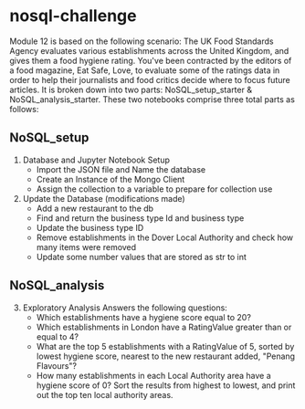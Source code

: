 # nosql-challenge
  Module 12 is based on the following scenario: The UK Food Standards Agency evaluates various establishments across the United Kingdom, and gives them a food hygiene rating. You've been contracted by the editors of a food magazine, Eat Safe, Love, to evaluate some of the ratings data in order to help their journalists and food critics decide where to focus future articles.
  It is broken down into two parts: NoSQL_setup_starter & NoSQL_analysis_starter. These two notebooks comprise three total parts as follows:

  ## NoSQL_setup
  1. Database and Jupyter Notebook Setup
     - Import the JSON file and Name the database
     - Create an Instance of the Mongo Client
     - Assign the collection to a variable to prepare for collection use
  2. Update the Database (modifications made)
     - Add a new restaurant to the db
     - Find and return the business type Id and business type
     - Update the business type ID
     - Remove establishments in the Dover Local Authority and check how many items were removed
     - Update some number values that are stored as str to int

  ## NoSQL_analysis
  3. Exploratory Analysis
     Answers the following questions:
       - Which establishments have a hygiene score equal to 20?
       - Which establishments in London have a RatingValue greater than or equal to 4?
       - What are the top 5 establishments with a RatingValue of 5, sorted by lowest hygiene score, nearest to the new 
         restaurant added, "Penang Flavours"?
       - How many establishments in each Local Authority area have a hygiene score of 0? Sort the results from highest to 
         lowest, and print out the top ten local authority areas.
  
